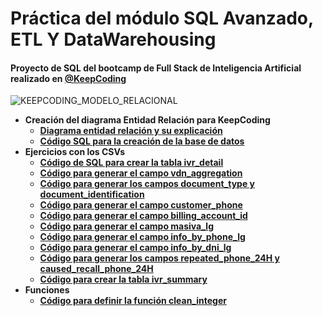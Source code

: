 # Práctica del módulo SQL Avanzado, ETL Y DataWarehousing
#### Proyecto de SQL del bootcamp de Full Stack de Inteligencia Artificial realizado en [@KeepCoding](https://www.linkedin.com/school/keepcoding)
![KEEPCODING_MODELO_RELACIONAL](https://i.ibb.co/fY0zndJW/KEEPCODING-RM.jpg)
- **Creación del diagrama Entidad Relación para KeepCoding**
  - **[Diagrama entidad relación y su explicación](./01_RM_KC_SQL_PRACTICE.pdf)**
  - **[Código SQL para la creación de la base de datos](./02_KC_SQL_PRACTICE.sql)**
- **Ejercicios con los CSVs**
  - **[Código de SQL para crear la tabla ivr_detail](./03_KC_SQL_PRACTICE.sql)**
  - **[Código para generar el campo vdn_aggregation](./04_KC_SQL_PRACTICE.sql)**
  - **[Código para generar los campos document_type y document_identification](./05_KC_SQL_PRACTICE%20.sql)**
  - **[Código para generar el campo customer_phone](./06_KC_SQL_PRACTICE%20.sql)**
  - **[Código para generar el campo billing_account_id](./07_KC_SQL_PRACTICE%20.sql)**
  - **[Código para generar el campo masiva_lg](./08_KC_SQL_PRACTICE%20.sql)** 
  - **[Código para generar el campo info_by_phone_lg](./09_KC_SQL_PRACTICE%20.sql)**
  -  **[Código para generar el campo info_by_dni_lg](./10_KC_SQL_PRACTICE%20.sql)**
  -  **[Código para generar los campos repeated_phone_24H y caused_recall_phone_24H](./11_KC_SQL_PRACTICE%20.sql)**
  -  **[Código para crear la tabla ivr_summary](./12_KC_SQL_PRACTICE%20.sql)**
- **Funciones**
    -  **[Código para definir la función clean_integer](./13_KC_SQL_PRACTICE%20.sql)**